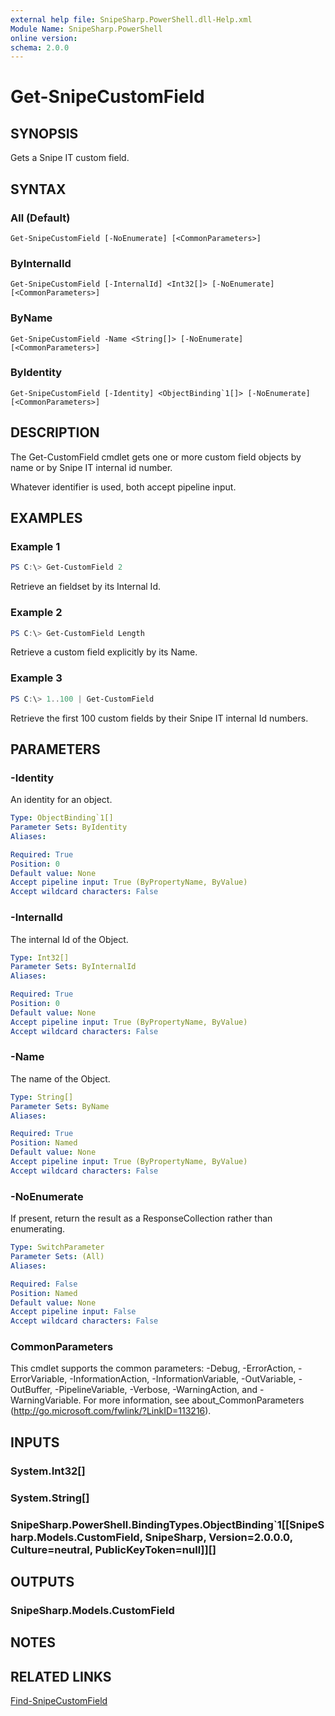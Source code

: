 ```yaml
---
external help file: SnipeSharp.PowerShell.dll-Help.xml
Module Name: SnipeSharp.PowerShell
online version:
schema: 2.0.0
---
```


# Get-SnipeCustomField

## SYNOPSIS
Gets a Snipe IT custom field.

## SYNTAX

### All (Default)
```
Get-SnipeCustomField [-NoEnumerate] [<CommonParameters>]
```

### ByInternalId
```
Get-SnipeCustomField [-InternalId] <Int32[]> [-NoEnumerate] [<CommonParameters>]
```

### ByName
```
Get-SnipeCustomField -Name <String[]> [-NoEnumerate] [<CommonParameters>]
```

### ByIdentity
```
Get-SnipeCustomField [-Identity] <ObjectBinding`1[]> [-NoEnumerate] [<CommonParameters>]
```

## DESCRIPTION
The Get-CustomField cmdlet gets one or more custom field objects by name or by Snipe IT internal id number.

Whatever identifier is used, both accept pipeline input.

## EXAMPLES

### Example 1
```powershell
PS C:\> Get-CustomField 2
```

Retrieve an fieldset by its Internal Id.

### Example 2
```powershell
PS C:\> Get-CustomField Length
```

Retrieve a custom field explicitly by its Name.

### Example 3
```powershell
PS C:\> 1..100 | Get-CustomField
```

Retrieve the first 100 custom fields by their Snipe IT internal Id numbers.

## PARAMETERS

### -Identity
An identity for an object.

```yaml
Type: ObjectBinding`1[]
Parameter Sets: ByIdentity
Aliases:

Required: True
Position: 0
Default value: None
Accept pipeline input: True (ByPropertyName, ByValue)
Accept wildcard characters: False
```

### -InternalId
The internal Id of the Object.

```yaml
Type: Int32[]
Parameter Sets: ByInternalId
Aliases:

Required: True
Position: 0
Default value: None
Accept pipeline input: True (ByPropertyName, ByValue)
Accept wildcard characters: False
```

### -Name
The name of the Object.

```yaml
Type: String[]
Parameter Sets: ByName
Aliases:

Required: True
Position: Named
Default value: None
Accept pipeline input: True (ByPropertyName, ByValue)
Accept wildcard characters: False
```

### -NoEnumerate
If present, return the result as a ResponseCollection rather than enumerating.

```yaml
Type: SwitchParameter
Parameter Sets: (All)
Aliases:

Required: False
Position: Named
Default value: None
Accept pipeline input: False
Accept wildcard characters: False
```

### CommonParameters
This cmdlet supports the common parameters: -Debug, -ErrorAction, -ErrorVariable, -InformationAction, -InformationVariable, -OutVariable, -OutBuffer, -PipelineVariable, -Verbose, -WarningAction, and -WarningVariable. For more information, see about_CommonParameters (http://go.microsoft.com/fwlink/?LinkID=113216).

## INPUTS

### System.Int32[]

### System.String[]

### SnipeSharp.PowerShell.BindingTypes.ObjectBinding`1[[SnipeSharp.Models.CustomField, SnipeSharp, Version=2.0.0.0, Culture=neutral, PublicKeyToken=null]][]

## OUTPUTS

### SnipeSharp.Models.CustomField

## NOTES

## RELATED LINKS

[Find-SnipeCustomField](Find-SnipeCustomField.md)
